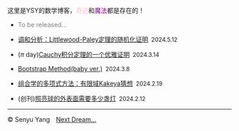 <style>
.bjimg{
  position: fixed;
  top: 0;
  left: 0;
  width:100%;
height:100%;
min-width: 1000px;
z-index:-10;
zoom: 1;
  background-image: url();
  background-repeat: no-repeat;
  background-size: contain;
  background-position: center 0;
  opacity: 0.2;
  }
</style>
<head>    
<script src="https://cdn.mathjax.org/mathjax/latest/MathJax.js?config=TeX-AMS-MML_HTMLorMML" type="text/javascript"></script>
<script type="text/x-mathjax-config">
MathJax.Hub.Config({
        tex2jax: {
        skipTags: ['script', 'noscript', 'style', 'textarea', 'pre'],
        inlineMath: [['$','$']]
        }
});
</script>
</head>
<div class="bjimg"></div>

这里是YSY的数学博客，<font color="Pink">奇迹</font>和<font color="Purple">魔法</font>都是存在的！

- <font color="grey">To be released...</font>

- [调和分析：Littlewood-Paley定理的随机化证明](./blog5)&ensp;<font size="2">2024.5.12</font> <br/>

- ($\pi$ day)[Cauchy积分定理的一个优雅证明](./blog4)&ensp;<font size="2">2024.3.14</font> <br/>

- [Bootstrap Method(baby ver.)](./blog3)&ensp;<font size="2">2024.3.8</font> <br/>

- [组合学的多项式方法：有限域Kakeya猜想](./blog2)&ensp;<font size="2">2024.2.19</font> <br/>

- (创刊)[照亮球的外表面需要多少盏灯](./blog1)&ensp;<font size="2">2024.2.12</font> <br/>

<hr style="height:1px">

&copy; Senyu Yang&emsp;<a href="https://senyuyangpdelearner.github.io" target="_self" >Next Dream...</a>
